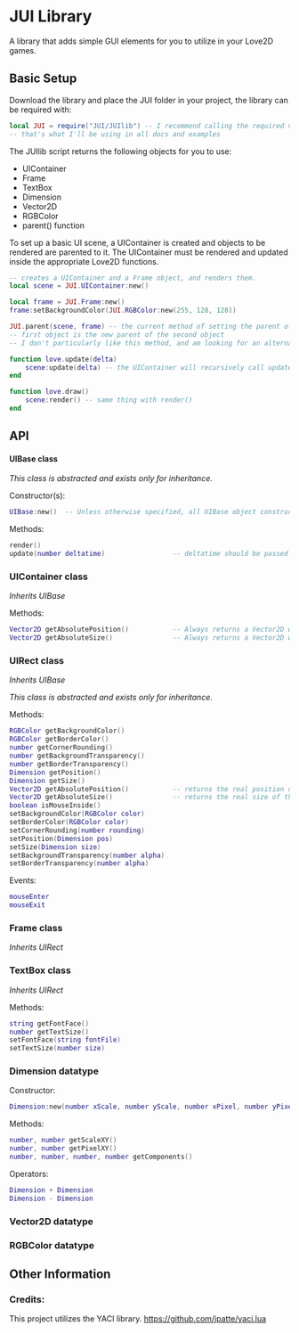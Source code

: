 # JUI Library
A library that adds simple GUI elements for you to utilize in your Love2D games.

## Basic Setup

Download the library and place the JUI folder in your project, the library can be required with:

```lua
local JUI = require("JUI/JUIlib") -- I recommend calling the required variable "JUI"
-- that's what I'll be using in all docs and examples

```
The JUIlib script returns the following objects for you to use:

- UIContainer
- Frame
- TextBox
- Dimension
- Vector2D
- RGBColor
- parent() function

To set up a basic UI scene, a UIContainer is created and objects to be rendered are parented to it. The UIContainer must be rendered and updated inside the appropriate Love2D functions.

```lua
-- creates a UIContainer and a Frame object, and renders them.
local scene = JUI.UIContainer:new()

local frame = JUI.Frame:new()
frame:setBackgroundColor(JUI.RGBColor:new(255, 128, 128))

JUI.parent(scene, frame) -- the current method of setting the parent of an object
-- first object is the new parent of the second object
-- I don't particularly like this method, and am looking for an alternative

function love.update(delta)
    scene:update(delta) -- the UIContainer will recursively call update(delta) on all descendants
end

function love.draw()
    scene:render() -- same thing with render()
end
```

## API

#### UIBase class

*This class is abstracted and exists only for inheritance.*

Constructor(s):
```lua
UIBase:new()  -- Unless otherwise specified, all UIBase object constructors take no arguments.
```

Methods:
```lua
render()
update(number deltatime)                 -- deltatime should be passed from love.update function
```

### UIContainer class

*Inherits UIBase*

Methods:
```lua
Vector2D getAbsolutePosition()           -- Always returns a Vector2D with 0, 0
Vector2D getAbsoluteSize()               -- Always returns a Vector2D with the viewport pixel size
```

### UIRect class
*Inherits UIBase*

*This class is abstracted and exists only for inheritance.*

Methods:
```lua
RGBColor getBackgroundColor()
RGBColor getBorderColor()
number getCornerRounding()
number getBackgroundTransparency()
number getBorderTransparency()
Dimension getPosition()
Dimension getSize()
Vector2D getAbsolutePosition()           -- returns the real position of the object, in pixels
Vector2D getAbsoluteSize()               -- returns the real size of the object, in pixels
boolean isMouseInside()
setBackgroundColor(RGBColor color)
setBorderColor(RGBColor color)
setCornerRounding(number rounding)
setPosition(Dimension pos)
setSize(Dimension size)
setBackgroundTransparency(number alpha)
setBorderTransparency(number alpha)
```

Events:
```lua
mouseEnter
mouseExit
```

### Frame class

*Inherits UIRect*

### TextBox class

*Inherits UIRect*

Methods:
```lua
string getFontFace()
number getTextSize()
setFontFace(string fontFile)
setTextSize(number size)
```

### Dimension datatype

Constructor:
```lua
Dimension:new(number xScale, number yScale, number xPixel, number yPixel)
```

Methods:
```lua
number, number getScaleXY()
number, number getPixelXY()
number, number, number, number getComponents()
```

Operators:
```lua
Dimension + Dimension
Dimension - Dimension
```

### Vector2D datatype

### RGBColor datatype

## Other Information

### Credits:
This project utilizes the YACI library. https://github.com/jpatte/yaci.lua